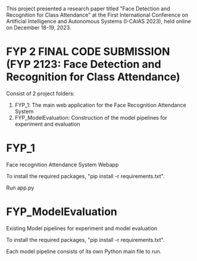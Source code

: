 This project presented a research paper titled "Face Detection and Recognition for Class Attendance" at the First International Conference on Artificial Intelligence and Autonomous Systems (I-CAIAS 2023), held online on December 18-19, 2023.

# FYP 2 FINAL CODE SUBMISSION (FYP 2123: Face Detection and Recognition for Class Attendance)

Consist of 2 project folders:
1. FYP_1: The main web application for the Face Recognition Attendance System
2. FYP_ModelEvaluation: Construction of the model pipelines for experiment and evaluation

# FYP_1
Face recognition Attendance System Webapp

To install the required packages, "pip install -r requirements.txt".

Run app.py

# FYP_ModelEvaluation
Existing Model pipelines for experiment and model evaluation

To install the required packages, "pip install -r requirements.txt".

Each model pipeline consists of its own Python main file to run.
